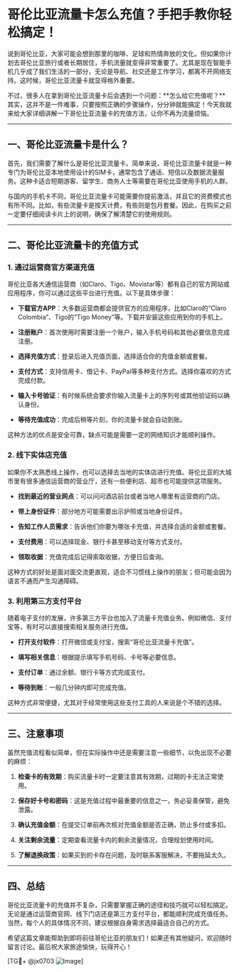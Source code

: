 # 哥伦比亚流量卡怎么充值？手把手教你轻松搞定！

说到哥伦比亚，大家可能会想到那里的咖啡、足球和热情奔放的文化。但如果你计划去哥伦比亚旅行或者长期居住，手机流量就变得非常重要了。尤其是现在智能手机几乎成了我们生活的一部分，无论是导航、社交还是工作学习，都离不开网络支持。这时候，哥伦比亚流量卡就显得格外重要。

不过，很多人在拿到哥伦比亚流量卡后会遇到一个问题：**怎么给它充值呢？**其实，这并不是一件难事，只要按照正确的步骤操作，分分钟就能搞定！今天我就来给大家详细讲解一下哥伦比亚流量卡的充值方法，让你不再为流量烦恼。

---

## 一、哥伦比亚流量卡是什么？

首先，我们需要了解什么是哥伦比亚流量卡。简单来说，哥伦比亚流量卡就是一种专门为哥伦比亚本地使用设计的SIM卡，通常包含了通话、短信以及数据流量服务。这种卡适合短期游客、留学生、商务人士等需要在哥伦比亚使用手机的人群。

与国内的手机卡不同，哥伦比亚流量卡可能需要你提前激活，并且它的资费模式也有所不同。比如，有些流量卡是按天计费，有些则是包月套餐。因此，在购买之前一定要仔细阅读卡片上的说明，确保了解清楚它的使用规则。

---

## 二、哥伦比亚流量卡的充值方式

### 1. **通过运营商官方渠道充值**
哥伦比亚各大通信运营商（如Claro、Tigo、Movistar等）都有自己的官方网站或应用程序，你可以通过这些平台进行充值。以下是具体步骤：

- **下载官方APP**：大多数运营商都会提供官方的应用程序，比如Claro的“Claro Colombia”、Tigo的“Tigo Money”等。下载并安装这些应用到你的手机上。
  
- **注册账户**：首次使用时需要注册一个账户，输入手机号码和其他必要信息完成注册。

- **选择充值方式**：登录后进入充值页面，选择适合你的充值金额或套餐。

- **支付方式**：支持信用卡、借记卡、PayPal等多种支付方式。选择你喜欢的方式完成付款。

- **输入卡号验证**：有时候系统会要求你输入流量卡上的序列号或其他验证码以确认身份。

- **等待充值成功**：完成后稍等片刻，你的流量卡就会自动到账。

这种方法的优点是安全可靠，缺点可能是需要一定的网络知识才能顺利操作。

### 2. **线下实体店充值**
如果你不太熟悉线上操作，也可以选择去当地的实体店进行充值。哥伦比亚的大城市里有很多通信运营商的营业厅，还有一些便利店、超市也可能提供这项服务。

- **找到最近的营业网点**：可以问问酒店前台或者当地人哪里有运营商的门店。

- **带上身份证件**：部分地方可能需要出示护照或当地身份证件。

- **告知工作人员需求**：告诉他们你要为哪张卡充值，并选择合适的金额或套餐。

- **支付费用**：可以选择现金、银行卡甚至移动支付等方式支付。

- **领取收据**：充值完成后记得索取收据，方便日后查询。

这种方式的好处是面对面交流更直观，适合不习惯线上操作的朋友；但可能会因为语言不通而产生沟通障碍。

### 3. **利用第三方支付平台**
随着电子支付的发展，许多第三方平台也加入了流量卡充值业务。例如微信、支付宝等，有时可以直接搜索相关服务进行充值。

- **打开支付软件**：打开微信或支付宝，搜索“哥伦比亚流量卡充值”。

- **填写相关信息**：根据提示填写手机号码、卡号等必要信息。

- **支付订单**：通过余额、银行卡等方式完成支付。

- **等待到账**：一般几分钟内即可完成充值。

这种方式非常便捷，尤其对于经常使用这些支付工具的人来说是个不错的选择。

---

## 三、注意事项

虽然充值流程看似简单，但在实际操作中还是需要注意一些细节，以免出现不必要的麻烦：

1. **检查卡的有效期**：购买流量卡时一定要注意其有效期，过期的卡无法正常使用。

2. **保存好卡号和密码**：这是充值过程中最重要的信息之一，务必妥善保管，避免泄露。

3. **确认充值金额**：在提交订单前再次核对充值金额是否正确，防止多付或多扣。

4. **关注剩余流量**：定期查看流量卡内的剩余流量情况，合理规划使用时间。

5. **了解退换政策**：如果买到的卡存在问题，及时联系客服解决，不要拖延太久。

---

## 四、总结

哥伦比亚流量卡的充值并不复杂，只需要掌握正确的途径和技巧就可以轻松搞定。无论是通过运营商官网、线下门店还是第三方支付平台，都能顺利完成充值任务。当然，每个人的具体情况不同，建议根据自身需求选择最适合自己的方式。

希望这篇文章能帮助到即将前往哥伦比亚的朋友们！如果还有其他疑问，欢迎随时留言讨论。最后祝大家旅途愉快，玩得开心！

[TG💪+ @jx0703 ![Image](https://github.com/user-attachments/assets/dbca1d08-cadb-493c-b0ec-ad6f7a83f270)]